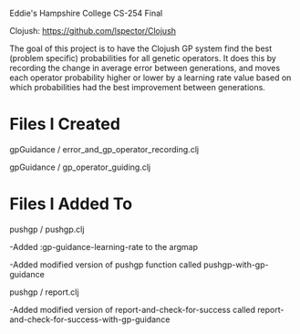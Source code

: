 Eddie's Hampshire College CS-254 Final

Clojush:
https://github.com/lspector/Clojush

The goal of this project is to have the Clojush GP system find the best (problem specific) probabilities for all genetic operators. It does this by recording the change in average error between generations, and moves each operator probability higher or lower by a learning rate value based on which probabilities had the best improvement between generations. 

Files I Created
===============
gpGuidance / error_and_gp_operator_recording.clj

gpGuidance / gp_operator_guiding.clj

Files I Added To
================
pushgp / pushgp.clj

  -Added :gp-guidance-learning-rate to the argmap
  
  -Added modified version of pushgp function called pushgp-with-gp-guidance
  
pushgp / report.clj

  -Added modified version of report-and-check-for-success called report-and-check-for-success-with-gp-guidance
